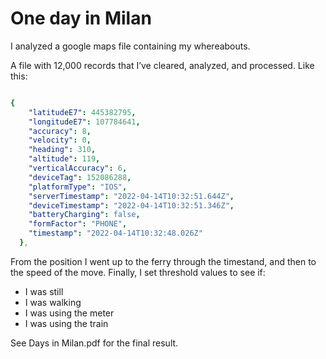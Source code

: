 # One day in Milan
I analyzed a google maps file containing my whereabouts.

A file with 12,000 records that I’ve cleared, analyzed, and processed.
Like this:

```yaml

{
    "latitudeE7": 445382795,
    "longitudeE7": 107784641,
    "accuracy": 8,
    "velocity": 0,
    "heading": 310,
    "altitude": 119,
    "verticalAccuracy": 6,
    "deviceTag": 152086288,
    "platformType": "IOS",
    "serverTimestamp": "2022-04-14T10:32:51.644Z",
    "deviceTimestamp": "2022-04-14T10:32:51.346Z",
    "batteryCharging": false,
    "formFactor": "PHONE",
    "timestamp": "2022-04-14T10:32:48.026Z"
  },
  ```
From the position I went up to the ferry through the timestand, and then to the speed of the move.
Finally, I set threshold values to see if:

* I was still
* I was walking
* I was using the meter 
* I was using the train

See Days in Milan.pdf for the final result.
